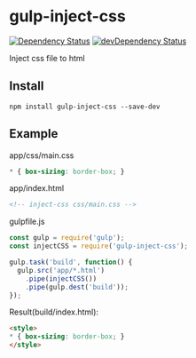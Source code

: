 # gulp-inject-css

[![Dependency Status](https://img.shields.io/david/alik0211/gulp-inject-css.svg?label=deps&style=flat-square)](https://david-dm.org/alik0211/gulp-inject-css)
[![devDependency Status](https://img.shields.io/david/dev/alik0211/gulp-inject-css.svg?label=devDeps&style=flat-square)](https://david-dm.org/alik0211/gulp-inject-css#info=devDependencies)

Inject css file to html

## Install

```shell
npm install gulp-inject-css --save-dev
```

## Example

app/css/main.css
```css
* { box-sizing: border-box; }
```

app/index.html
```html
<!-- inject-css css/main.css -->
```

gulpfile.js
```javascript
const gulp = require('gulp');
const injectCSS = require('gulp-inject-css');

gulp.task('build', function() {
  gulp.src('app/*.html')
    .pipe(injectCSS())
    .pipe(gulp.dest('build'));
});
```

Result(build/index.html):
```html
<style>
* { box-sizing: border-box; }
</style>
```